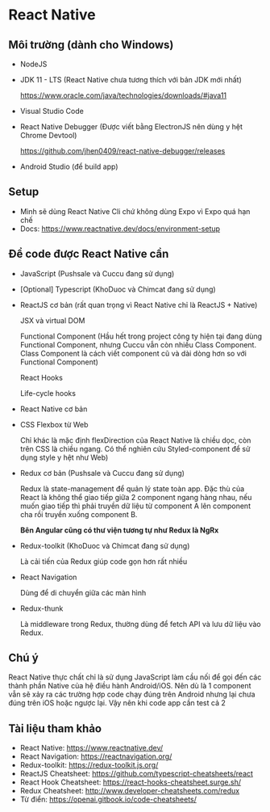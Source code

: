 # React Native

## Môi trường (dành cho Windows)

- NodeJS
- JDK 11 - LTS (React Native chưa tương thích với bản JDK mới nhất)

  https://www.oracle.com/java/technologies/downloads/#java11

- Visual Studio Code
- React Native Debugger (Được viết bằng ElectronJS nên dùng y hệt Chrome Devtool)

  https://github.com/jhen0409/react-native-debugger/releases

- Android Studio (để build app)

## Setup

- Mình sẽ dùng React Native Cli chứ không dùng Expo vì Expo quá hạn chế
- Docs: https://www.reactnative.dev/docs/environment-setup

## Để code được React Native cần

- JavaScript (Pushsale và Cuccu đang sử dụng)
- [Optional] Typescript (KhoDuoc và Chimcat đang sử dụng)
- ReactJS cơ bản (rất quan trọng vì React Native chỉ là ReactJS + Native)

  JSX và virtual DOM

  Functional Component (Hầu hết trong project công ty hiện tại đang dùng Functional Component, nhưng Cuccu vẫn còn nhiều Class Component. Class Component là cách viết component cũ và dài dòng hơn so với Functional Component)

  React Hooks

  Life-cycle hooks

- React Native cơ bản
- CSS Flexbox từ Web

  Chỉ khác là mặc định flexDirection của React Native là chiều dọc, còn trên CSS là chiều ngang. Có thể nghiên cứu Styled-component để sử dụng style y hệt như Web)

- Redux cơ bản (Pushsale và Cuccu đang sử dụng)

  Redux là state-management để quản lý state toàn app. Đặc thù của React là không thể giao tiếp giữa 2 component ngang hàng nhau, nếu muốn giao tiếp thì phải truyền dữ liệu từ component A lên component cha rồi truyền xuống component B.

  **Bên Angular cũng có thư viện tương tự như Redux là NgRx**

- Redux-toolkit (KhoDuoc và Chimcat đang sử dụng)

  Là cải tiến của Redux giúp code gọn hơn rất nhiều

- React Navigation

  Dùng để di chuyển giữa các màn hình

- Redux-thunk

  Là middleware trong Redux, thường dùng để fetch API và lưu dữ liệu vào Redux.

## Chú ý

React Native thực chất chỉ là sử dụng JavaScript làm cầu nối để gọi đến các thành phần Native của hệ điều hành Android/iOS. Nên dù là 1 component vẫn sẽ xảy ra các trường hợp code chạy đúng trên Android nhưng lại chưa đúng trên iOS hoặc ngược lại. Vậy nên khi code app cần test cả 2

## Tài liệu tham khảo

- React Native: https://www.reactnative.dev/
- React Navigation: https://reactnavigation.org/
- Redux-toolkit: https://redux-toolkit.js.org/
- ReactJS Cheatsheet: https://github.com/typescript-cheatsheets/react
- React Hook Cheatsheet: https://react-hooks-cheatsheet.surge.sh/
- Redux Cheatsheet: http://www.developer-cheatsheets.com/redux
- Từ điển: https://openai.gitbook.io/code-cheatsheets/
